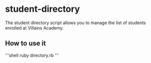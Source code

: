 # student-directory #

The student directory script allows you to manage the list of students enrolled at Villains Academy.

## How to use it ##

'''shell
ruby directory.rb
'''
